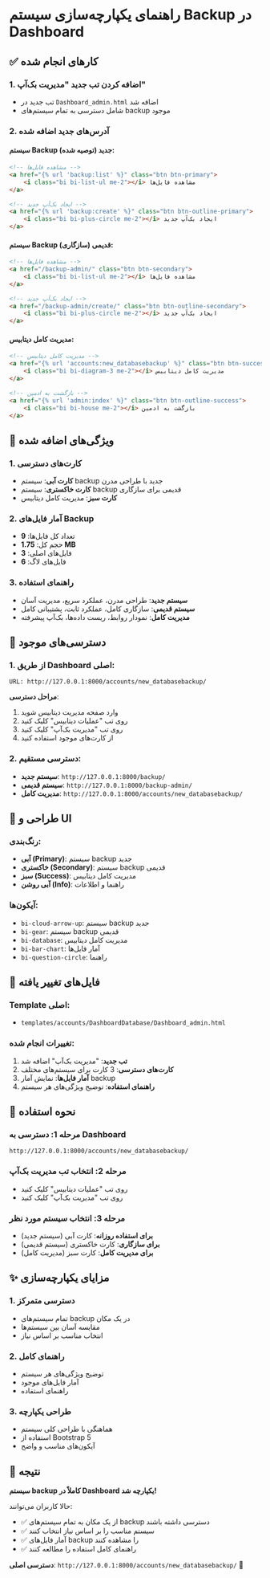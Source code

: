 # راهنمای یکپارچه‌سازی سیستم Backup در Dashboard

## ✅ کارهای انجام شده

### 1. **اضافه کردن تب جدید "مدیریت بک‌آپ"**
- تب جدید در `Dashboard_admin.html` اضافه شد
- شامل دسترسی به تمام سیستم‌های backup موجود

### 2. **آدرس‌های جدید اضافه شده**

#### **سیستم Backup جدید (توصیه شده)**:
```html
<!-- مشاهده فایل‌ها -->
<a href="{% url 'backup:list' %}" class="btn btn-primary">
    <i class="bi bi-list-ul me-2"></i> مشاهده فایل‌ها
</a>

<!-- ایجاد بک‌آپ جدید -->
<a href="{% url 'backup:create' %}" class="btn btn-outline-primary">
    <i class="bi bi-plus-circle me-2"></i> ایجاد بک‌آپ جدید
</a>
```

#### **سیستم Backup قدیمی (سازگاری)**:
```html
<!-- مشاهده فایل‌ها -->
<a href="/backup-admin/" class="btn btn-secondary">
    <i class="bi bi-list-ul me-2"></i> مشاهده فایل‌ها
</a>

<!-- ایجاد بک‌آپ جدید -->
<a href="/backup-admin/create/" class="btn btn-outline-secondary">
    <i class="bi bi-plus-circle me-2"></i> ایجاد بک‌آپ جدید
</a>
```

#### **مدیریت کامل دیتابیس**:
```html
<!-- مدیریت کامل دیتابیس -->
<a href="{% url 'accounts:new_databasebackup' %}" class="btn btn-success">
    <i class="bi bi-diagram-3 me-2"></i> مدیریت کامل دیتابیس
</a>

<!-- بازگشت به ادمین -->
<a href="{% url 'admin:index' %}" class="btn btn-outline-success">
    <i class="bi bi-house me-2"></i> بازگشت به ادمین
</a>
```

## 🎯 ویژگی‌های اضافه شده

### **1. کارت‌های دسترسی**
- **کارت آبی**: سیستم backup جدید با طراحی مدرن
- **کارت خاکستری**: سیستم backup قدیمی برای سازگاری
- **کارت سبز**: مدیریت کامل دیتابیس

### **2. آمار فایل‌های Backup**
- تعداد کل فایل‌ها: **9**
- حجم کل: **1.75 MB**
- فایل‌های اصلی: **3**
- فایل‌های لاگ: **6**

### **3. راهنمای استفاده**
- **سیستم جدید**: طراحی مدرن، عملکرد سریع، مدیریت آسان
- **سیستم قدیمی**: سازگاری کامل، عملکرد ثابت، پشتیبانی کامل
- **مدیریت کامل**: نمودار روابط، ریست داده‌ها، بک‌آپ پیشرفته

## 📍 دسترسی‌های موجود

### **1. از طریق Dashboard اصلی**:
```
URL: http://127.0.0.1:8000/accounts/new_databasebackup/
```

**مراحل دسترسی**:
1. وارد صفحه مدیریت دیتابیس شوید
2. روی تب "عملیات دیتابیس" کلیک کنید
3. روی تب "مدیریت بک‌آپ" کلیک کنید
4. از کارت‌های موجود استفاده کنید

### **2. دسترسی مستقیم**:
- **سیستم جدید**: `http://127.0.0.1:8000/backup/`
- **سیستم قدیمی**: `http://127.0.0.1:8000/backup-admin/`
- **مدیریت کامل**: `http://127.0.0.1:8000/accounts/new_databasebackup/`

## 🎨 طراحی و UI

### **رنگ‌بندی**:
- **آبی (Primary)**: سیستم backup جدید
- **خاکستری (Secondary)**: سیستم backup قدیمی
- **سبز (Success)**: مدیریت کامل دیتابیس
- **آبی روشن (Info)**: راهنما و اطلاعات

### **آیکون‌ها**:
- `bi-cloud-arrow-up`: سیستم backup جدید
- `bi-gear`: سیستم backup قدیمی
- `bi-database`: مدیریت کامل دیتابیس
- `bi-bar-chart`: آمار فایل‌ها
- `bi-question-circle`: راهنما

## 🔧 فایل‌های تغییر یافته

### **Template اصلی**:
- `templates/accounts/DashboardDatabase/Dashboard_admin.html`

### **تغییرات انجام شده**:
1. **تب جدید**: "مدیریت بک‌آپ" اضافه شد
2. **کارت‌های دسترسی**: 3 کارت برای سیستم‌های مختلف
3. **آمار فایل‌ها**: نمایش آمار backup
4. **راهنمای استفاده**: توضیح ویژگی‌های هر سیستم

## 🚀 نحوه استفاده

### **مرحله 1: دسترسی به Dashboard**
```
http://127.0.0.1:8000/accounts/new_databasebackup/
```

### **مرحله 2: انتخاب تب مدیریت بک‌آپ**
- روی تب "عملیات دیتابیس" کلیک کنید
- روی تب "مدیریت بک‌آپ" کلیک کنید

### **مرحله 3: انتخاب سیستم مورد نظر**
- **برای استفاده روزانه**: کارت آبی (سیستم جدید)
- **برای سازگاری**: کارت خاکستری (سیستم قدیمی)
- **برای مدیریت کامل**: کارت سبز (مدیریت کامل)

## ✨ مزایای یکپارچه‌سازی

### **1. دسترسی متمرکز**
- تمام سیستم‌های backup در یک مکان
- مقایسه آسان بین سیستم‌ها
- انتخاب مناسب بر اساس نیاز

### **2. راهنمای کامل**
- توضیح ویژگی‌های هر سیستم
- آمار فایل‌های موجود
- راهنمای استفاده

### **3. طراحی یکپارچه**
- هماهنگی با طراحی کلی سیستم
- استفاده از Bootstrap 5
- آیکون‌های مناسب و واضح

## 🎉 نتیجه

**سیستم backup کاملاً در Dashboard یکپارچه شد!** 

حالا کاربران می‌توانند:
- ✅ از یک مکان به تمام سیستم‌های backup دسترسی داشته باشند
- ✅ سیستم مناسب را بر اساس نیاز انتخاب کنند
- ✅ آمار فایل‌های backup را مشاهده کنند
- ✅ راهنمای کامل استفاده را مطالعه کنند

**دسترسی اصلی**: `http://127.0.0.1:8000/accounts/new_databasebackup/` 🎯
